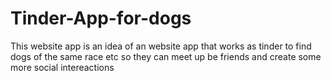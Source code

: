 # Tinder-App-for-dogs
This website app is an idea of an website app that works as tinder to find dogs of the same race etc so they can meet up be friends and create some more social intereactions
